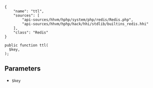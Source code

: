 ``` yamlmeta
{
    "name": "ttl",
    "sources": [
        "api-sources/hhvm/hphp/system/php/redis/Redis.php",
        "api-sources/hhvm/hphp/hack/hhi/stdlib/builtins_redis.hhi"
    ],
    "class": "Redis"
}
```




``` Hack
public function ttl(
  $key,
);
```




## Parameters




+ ` $key `
<!-- HHAPIDOC -->
